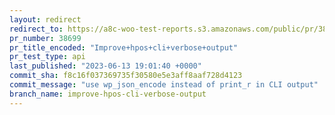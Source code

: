```yaml
---
layout: redirect
redirect_to: https://a8c-woo-test-reports.s3.amazonaws.com/public/pr/38699/api/index.html
pr_number: 38699
pr_title_encoded: "Improve+hpos+cli+verbose+output"
pr_test_type: api
last_published: "2023-06-13 19:01:40 +0000"
commit_sha: f8c16f037369735f30580e5e3aff8aaf728d4123
commit_message: "use wp_json_encode instead of print_r in CLI output"
branch_name: improve-hpos-cli-verbose-output
---
```

